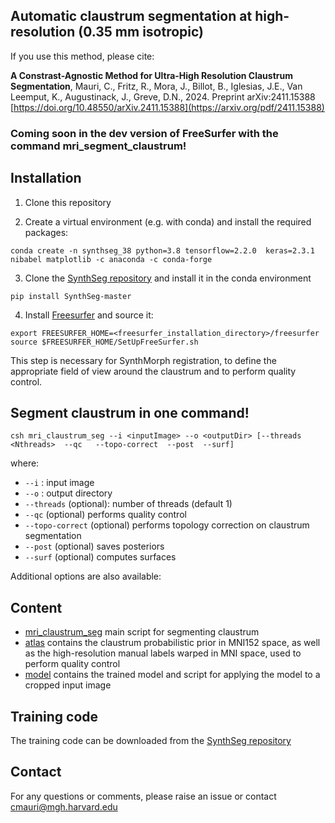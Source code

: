 ## Automatic claustrum segmentation at high-resolution (0.35 mm isotropic)

If you use this method, please cite:

**A Constrast-Agnostic Method for Ultra-High Resolution Claustrum Segmentation**, Mauri, C., Fritz, R., Mora, J., Billot, B., Iglesias, J.E., Van Leemput, K., Augustinack, J., Greve, D.N., 2024. Preprint 	arXiv:2411.15388 [https://doi.org/10.48550/arXiv.2411.15388](https://arxiv.org/pdf/2411.15388)

### Coming soon in the dev version of FreeSurfer with the command mri_segment_claustrum! 


## Installation

1. Clone this repository

2. Create a virtual environment (e.g. with conda) and install the required packages:

```
conda create -n synthseg_38 python=3.8 tensorflow=2.2.0  keras=2.3.1 nibabel matplotlib -c anaconda -c conda-forge
```

3. Clone the [SynthSeg repository](https://github.com/BBillot/SynthSeg.git) and install it in the conda environment

```
pip install SynthSeg-master
```

4. Install [Freesurfer](https://surfer.nmr.mgh.harvard.edu/fswiki/DownloadAndInstall) and source it:

```
export FREESURFER_HOME=<freesurfer_installation_directory>/freesurfer
source $FREESURFER_HOME/SetUpFreeSurfer.sh
```
This step is necessary for SynthMorph registration, to define the appropriate field of view around the claustrum and to perform quality control.

## Segment claustrum in one command!

```
csh mri_claustrum_seg --i <inputImage> --o <outputDir> [--threads <Nthreads>  --qc   --topo-correct  --post  --surf]
```

where:

- ```--i``` : input image
- ```--o``` : output directory
- ```--threads``` (optional): number of threads (default 1)
- ```--qc``` (optional) performs quality control
- ```--topo-correct``` (optional) performs topology correction on claustrum segmentation 
- ```--post``` (optional) saves posteriors 
- ```--surf``` (optional) computes surfaces

Additional options are also available:  

## Content

- [mri_claustrum_seg](./mri_claustrum_seg) main script for segmenting claustrum
- [atlas](./atlas/) contains the claustrum probabilistic prior in MNI152 space, as well as the high-resolution manual labels warped in MNI space, used to perform quality control
- [model](./model/) contains the trained model and script for applying the model to a cropped input image


## Training code

The training code can be downloaded from the [SynthSeg repository](https://github.com/BBillot/SynthSeg.git)

## Contact
For any questions or comments, please raise an issue or contact cmauri@mgh.harvard.edu
 
